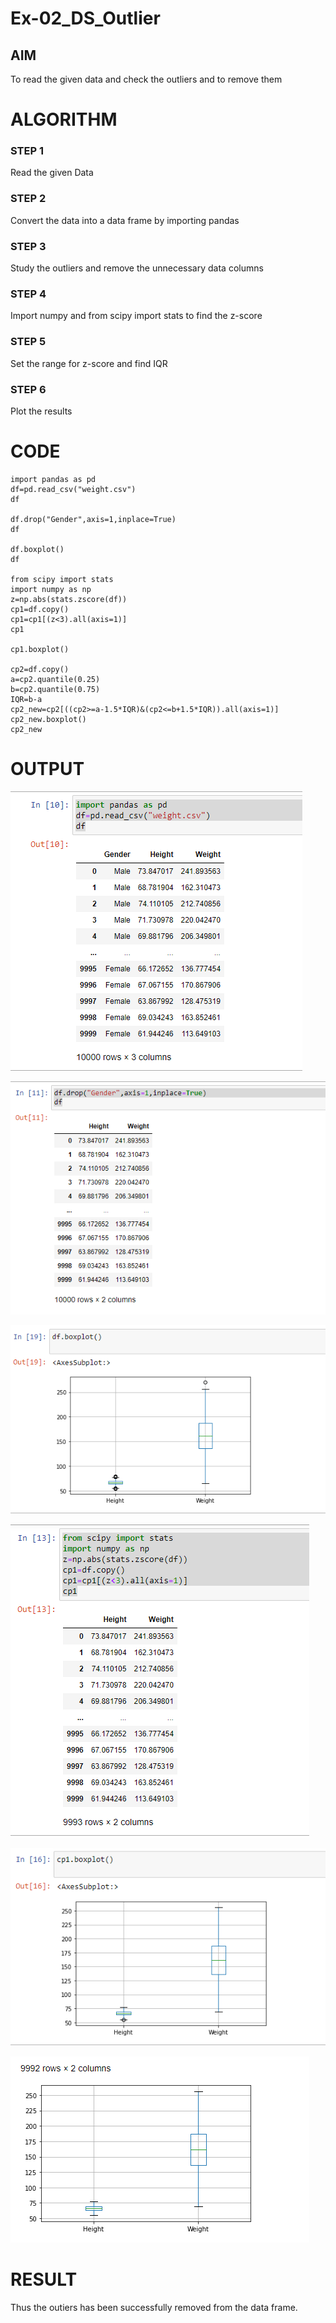 # Ex-02_DS_Outlier


## AIM
To read the given data and check the outliers and to remove them

# ALGORITHM
### STEP 1
Read the given Data
### STEP 2
Convert the data into a data frame by importing pandas
### STEP 3
Study the outliers and remove the unnecessary data columns 
### STEP 4
Import numpy and from scipy import stats to find the z-score
### STEP 5 
Set the range for z-score and find IQR
### STEP 6
Plot the results


# CODE

```
import pandas as pd
df=pd.read_csv("weight.csv")
df

df.drop("Gender",axis=1,inplace=True)
df

df.boxplot()
df

from scipy import stats
import numpy as np
z=np.abs(stats.zscore(df))
cp1=df.copy()
cp1=cp1[(z<3).all(axis=1)]
cp1

cp1.boxplot()

cp2=df.copy()
a=cp2.quantile(0.25)
b=cp2.quantile(0.75)
IQR=b-a
cp2_new=cp2[((cp2>=a-1.5*IQR)&(cp2<=b+1.5*IQR)).all(axis=1)]
cp2_new.boxplot()
cp2_new
```

# OUTPUT

![output](./p1.png)


![output](./p2.png)


![output](./p3.png)


![output](./p4.png)


![output](./p5.png)


![output](./p6.png)

# RESULT
Thus the outiers has been successfully removed from the data frame.